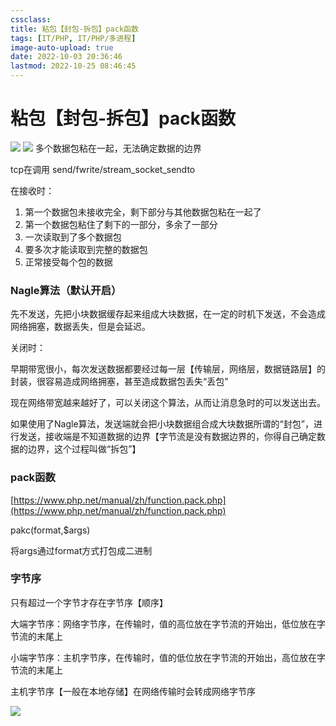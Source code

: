 ```yaml
---
cssclass:
title: 粘包【封包-拆包】pack函数
tags: [IT/PHP, IT/PHP/多进程]
image-auto-upload: true
date: 2022-10-03 20:36:46
lastmod: 2022-10-25 08:46:45
---
```

# 粘包【封包-拆包】pack函数

![](https://secure2.wostatic.cn/static/76VuRLf8ibdduhL2xU1yu/image.png)
![](https://secure2.wostatic.cn/static/76VuRLf8ibdduhL2xU1yu/image.png)
多个数据包粘在一起，无法确定数据的边界

tcp在调用 send/fwrite/stream_socket_sendto

在接收时：

1.  第一个数据包未接收完全，剩下部分与其他数据包粘在一起了
2.  第一个数据包粘住了剩下的一部分，多余了一部分
3.  一次读取到了多个数据包
4.  要多次才能读取到完整的数据包
5.  正常接受每个包的数据

### Nagle算法（默认开启）

先不发送，先把小块数据缓存起来组成大块数据，在一定的时机下发送，不会造成网络拥塞，数据丢失，但是会延迟。

关闭时：

早期带宽很小，每次发送数据都要经过每一层【传输层，网络层，数据链路层】的封装，很容易造成网络拥塞，甚至造成数据包丢失“丢包”

现在网络带宽越来越好了，可以关闭这个算法，从而让消息急时的可以发送出去。

如果使用了Nagle算法，发送端就会把小块数据组合成大块数据所谓的“封包”，进行发送，接收端是不知道数据的边界【字节流是没有数据边界的，你得自己确定数据的边界，这个过程叫做“拆包”】

### pack函数

[https://www.php.net/manual/zh/function.pack.php](https://www.php.net/manual/zh/function.pack.php)

pakc(format,$args)

将args通过format方式打包成二进制

### 字节序

只有超过一个字节才存在字节序【顺序】

大端字节序：网络字节序，在传输时，值的高位放在字节流的开始出，低位放在字节流的末尾上

小端字节序：主机字节序，在传输时，值的低位放在字节流的开始出，高位放在字节流的末尾上

主机字节序【一般在本地存储】在网络传输时会转成网络字节序

![](https://secure2.wostatic.cn/static/cApCTcQf13ByhFrTnVV2v1/image.png)